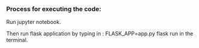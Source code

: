 ### Process for executing the code:
Run jupyter notebook.


Then run flask application by typing in : FLASK_APP=app.py flask run in the terminal.

